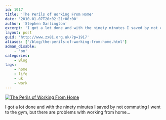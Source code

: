 ```yaml
---
id: 1917
title: 'The Perils of Working From Home'
date: '2010-01-07T20:02:21+00:00'
author: 'Stephen Darlington'
excerpt: 'I got a lot done and with the ninety minutes I saved by not commuting I went to the gym, but there are problems with working from home...'
layout: post
guid: 'http://www.zx81.org.uk/?p=1917'
aliases: ['/blog/the-perils-of-working-from-home.html']
adman_disable:
    - 'on'
categories:
    - Blog
tags:
    - home
    - life
    - uk
    - work
---
```


[![The Perils of Working From Home](https://i0.wp.com/farm5.staticflickr.com/4044/4254739500_257d7ed0d1.jpg?resize=400%2C500)](http://www.flickr.com/photos/stephendarlington/4254739500/ "The Perils of Working From Home by stephendarlington, on Flickr")

I got a lot done and with the ninety minutes I saved by not commuting I went to the gym, but there are problems with working from home…
